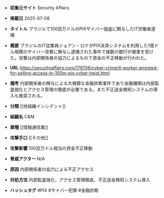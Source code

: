 - **収集元サイト**
Security Affairs

- **掲載日**
2025-07-08

- **タイトル**
ブラジルで100百万ドルのPIXサイバー強盗に関与したIT労働者逮捕

- **概要**
ブラジルのIT従業員ジョアン・ロケがPIX決済システムを利用した1億ドル規模のサイバー攻撃に関与し逮捕された事件で複数の銀行が被害を受けた。攻撃は内部関係者の協力によるもので資金の不正移動が行われた。

- **URL**
https://securityaffairs.com/179706/cyber-crime/it-worker-arrested-for-selling-access-in-100m-pix-cyber-heist.html

- **備考**
内部関係者の関与による大規模な金融詐欺事件であり金融機関は内部監査強化とアクセス管理の徹底が必要である。また不正送金検知システムの導入も推奨される。

- **分類**
[[他組織インシデント]]

- **組織名**
C&M

- **業種**
[[情報通信業]]

- **攻撃手口**
[[その他]]

- **攻撃影響**
100百万ドル相当の資金不正移動

- **脅威アクター**
N/A

- **原因**
内部関係者の協力による不正アクセス

- **対処方法**
内部監査強化、アクセス管理徹底、不正送金検知システム導入

- **ハッシュタグ**
#PIX #サイバー犯罪 #金融詐欺

